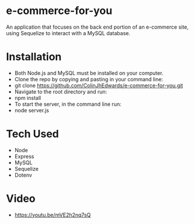 # e-commerce-for-you

An application that focuses on the back end portion of an e-commerce site, using Sequelize to interact with a MySQL database.

# Installation

- Both Node.js and MySQL must be installed on your computer.
- Clone the repo by copying and pasting in your command line:
- git clone https://github.com/ColinJhEdwards/e-commerce-for-you.git
- Navigate to the root directory and run:
- npm install
- To start the server, in the command line run:
- node server.js

# Tech Used

- Node
- Express
- MySQL
- Sequelize
- Dotenv

# Video

- https://youtu.be/mVE2h2nq7sQ
